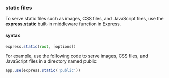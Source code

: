 ### static files
To serve static files such as images, CSS files, and JavaScript files, use the **express.static** built-in middleware function in Express.

#### syntax
```js
express.static(root, [options])
```
For example, use the following code to serve images, CSS files, and JavaScript files in a directory named public:
```js
app.use(express.static('public'))
```